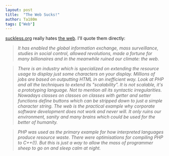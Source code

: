 ```yaml
---
layout: post
title:  "The Web Sucks!"
author: Ta180m
tags: ["Web"]
---
```



[suckless.org](https://suckless.org) really hates [the web](https://suckless.org/sucks/web/). I'll quote them directly:

> *It has enabled the global information exchange, mass surveillance, studies in social control, allowed revolutions, made a fortune for many billionaires and in the meanwhile ruined our climate: the web.*

> *There is an industry which is specialized on extending the resource usage to display just some characters on your display. Millions of jobs are based on outputting HTML in an inefficient way. Look at PHP and all the techniques to extend its "scalability". It is not scalable, it's a prototyping language. Not to mention all its syntactic irregularities. Nowadays classes on classes on classes with getter and setter functions define buttons which can be stripped down to just a simple character string. The web is the practical example why corporate software development does not work and never will. It only ruins our environment, sanity and many brains which could be used for the better of humanity.*

> *PHP was used as the primary example for how interpreted languages produce resource waste. There were optimisations for compiling PHP to C++(!). But this is just a way to allow the mass of programmer sheep to go on and sleep calm at night.*

